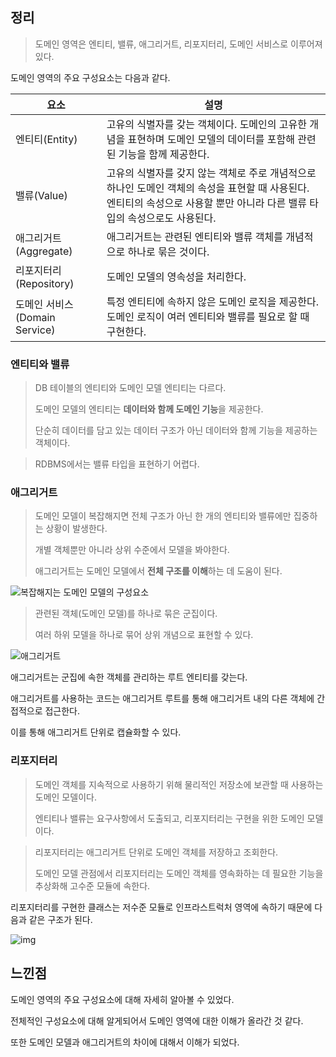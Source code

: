 ## 정리

> 도메인 영역은 엔티티, 밸류, 애그리거트, 리포지터리, 도메인 서비스로 이루어져있다.

도메인 영역의 주요 구성요소는 다음과 같다.

| 요소                          | 설명                                                         |
| ----------------------------- | ------------------------------------------------------------ |
| 엔티티(Entity)                | 고유의 식별자를 갖는 객체이다. 도메인의 고유한 개념을 표현하며 도메인 모델의 데이터를 포함해 관련된 기능을 함께 제공한다. |
| 밸류(Value)                   | 고유의 식별자를 갖지 않는 객체로 주로 개념적으로 하나인 도메인 객체의 속성을 표현할 때 사용된다. 엔티티의 속성으로 사용할 뿐만 아니라 다른 밸류 타입의 속성으로도 사용된다. |
| 애그리거트(Aggregate)         | 애그리거트는 관련된 엔티티와 밸류 객체를 개념적으로 하나로 묶은 것이다. |
| 리포지터리(Repository)        | 도메인 모델의 영속성을 처리한다.                             |
| 도메인 서비스(Domain Service) | 특정 엔티티에 속하지 않은 도메인 로직을 제공한다. 도메인 로직이 여러 엔티티와 밸류를 필요로 할 때 구현한다. |



### 엔티티와 밸류

> DB 테이블의 엔티티와 도메인 모델 엔티티는 다르다.
>
> 도메인 모델의 엔티티는 **데이터와 함께 도메인 기능**을 제공한다.
>
> 단순히 데이터를 담고 있는 데이터 구조가 아닌 데이터와 함께 기능을 제공하는 객체이다.

> RDBMS에서는 밸류 타입을 표현하기 어렵다.

### 애그리거트

> 도메인 모델이 복잡해지면 전체 구조가 아닌 한 개의 엔티티와 밸류에만 집중하는 상황이 발생한다.
>
> 개별 객체뿐만 아니라 상위 수준에서 모델을 봐야한다.
>
> 애그리거트는 도메인 모델에서 **전체 구조를 이해**하는 데 도움이 된다.

![복잡해지는 도메인 모델의 구성요소](https://user-images.githubusercontent.com/42582516/150241235-9d5534a2-79f4-440e-89f4-11ead1b2e810.png)

> 관련된 객체(도메인 모델)를 하나로 묶은 군집이다.
>
> 여러 하위 모델을 하나로 묶어 상위 개념으로 표현할 수 있다.

![애그리거트](https://user-images.githubusercontent.com/42582516/150241472-c18dbb6b-d154-4f86-ab08-5415cfacf547.png)

애그리거트는 군집에 속한 객체를 관리하는 루트 엔티티를 갖는다.

애그리거트를 사용하는 코드는 애그리거트 루트를 통해 애그리거트 내의 다른 객체에 간접적으로 접근한다.

이를 통해 애그리거트 단위로 캡슐화할 수 있다.

### 리포지터리

> 도메인 객체를 지속적으로 사용하기 위해 물리적인 저장소에 보관할 때 사용하는 도메인 모델이다.
>
> 엔티티나 밸류는 요구사항에서 도출되고, 리포지터리는 구현을 위한 도메인 모델이다.

> 리포지터리는 애그리거트 단위로 도메인 객체를 저장하고 조회한다.
>
> 도메인 모델 관점에서 리포지터리는 도메인 객체를 영속화하는 데 필요한 기능을 추상화해 고수준 모듈에 속한다.

리포지터리를 구현한 클래스는 저수준 모듈로 인프라스트럭처 영역에 속하기 때문에 다음과 같은 구조가 된다.

![img](https://www.notion.so/image/https%3A%2F%2Fs3-us-west-2.amazonaws.com%2Fsecure.notion-static.com%2F90268ba6-e9e1-45d8-b7bd-a7ac64d6e319%2FUntitled.png?table=block&id=e7b31685-e96e-4d98-ad21-3faf6946bc9b&spaceId=1e3fa046-7541-465b-9874-10b8b0a80b1a&width=840&userId=958d9016-4ee5-4069-8558-49ca1065eb05&cache=v2)



## 느낀점

도메인 영역의 주요 구성요소에 대해 자세히 알아볼 수 있었다.

전체적인 구성요소에 대해 알게되어서 도메인 영역에 대한 이해가 올라간 것 같다.

또한 도메인 모델과 애그리거트의 차이에 대해서 이해가 되었다.

